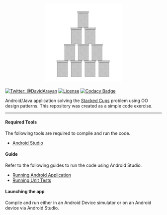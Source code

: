 <h3 align="center">
  <img src="graphics/icon.png?raw=true" alt="Stacked-Cups Logo" width="250">
</h3>

[![Twitter: @DavidArayan](https://img.shields.io/badge/contact-DavidArayan-blue.svg?style=flat)](https://twitter.com/DavidArayan)
[![License](https://img.shields.io/badge/license-MIT-orange.svg?style=flat)](LICENSE)
[![Codacy Badge](https://api.codacy.com/project/badge/Grade/24d33661cc5f40748769524946b8e701)](https://app.codacy.com/app/DavidArayan/stacked-cups?utm_source=github.com&utm_medium=referral&utm_content=DavidArayan/stacked-cups&utm_campaign=Badge_Grade_Dashboard)

Android/Java application solving the [Stacked Cups](https://math.stackexchange.com/questions/2164392/display-of-cups-in-triangle-pyramid) problem using OO design patterns. This repository was created as a simple code exercise.

***

#### Required Tools

The following tools are required to compile and run the code.

- [Android Studio](https://developer.android.com/studio)

#### Guide

Refer to the following guides to run the code using Android Studio.

- [Running Android Application](https://developer.android.com/studio/run)
- [Running Unit Tests](https://developer.android.com/studio/test)

#### Launching the app

Compile and run either in an Android Device simulator or on an Android device via Android Studio.
